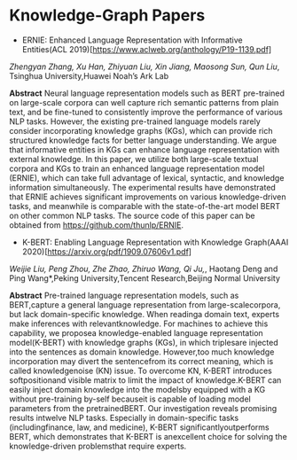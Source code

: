 # Knowledge-Graph Papers

- ERNIE: Enhanced Language Representation with Informative Entities(ACL 2019)[https://www.aclweb.org/anthology/P19-1139.pdf]

*Zhengyan Zhang, Xu Han, Zhiyuan Liu, Xin Jiang, Maosong Sun, Qun Liu*, Tsinghua University,Huawei Noah’s Ark Lab

**Abstract** Neural language representation models such as BERT pre-trained on large-scale corpora can well capture rich semantic patterns from plain text, and be fine-tuned to consistently improve the performance of various NLP tasks. However, the existing pre-trained language models rarely consider incorporating knowledge graphs (KGs), which can provide rich structured knowledge facts for better language understanding. We argue that informative entities in KGs can enhance language representation with external knowledge. In this paper, we utilize both large-scale textual corpora and KGs to train an enhanced language representation model (ERNIE), which can take full advantage of lexical, syntactic, and knowledge information simultaneously. The experimental results have demonstrated that ERNIE achieves significant improvements on various knowledge-driven tasks, and meanwhile is comparable with the state-of-the-art model BERT on other common NLP tasks. The source code of this paper can be obtained from https://github.com/thunlp/ERNIE.


- K-BERT: Enabling Language Representation with Knowledge Graph(AAAI 2020)[https://arxiv.org/pdf/1909.07606v1.pdf]

*Weijie Liu, Peng Zhou, Zhe Zhao, Zhiruo Wang, Qi Ju,*, Haotang Deng and Ping Wang*,Peking University,Tencent Research,Beijing Normal University

**Abstract** Pre-trained language representation models, such as BERT,capture a general language representation from large-scalecorpora, but lack domain-specific knowledge. When readinga domain text, experts make inferences with relevantknowledge. For machines to achieve this capability, we proposea knowledge-enabled language representation model(K-BERT) with knowledge graphs (KGs), in which triplesare injected into the sentences as domain knowledge. However,too much knowledge incorporation may divert the sentencefrom its correct meaning, which is called knowledgenoise (KN) issue. To overcome KN, K-BERT introduces softpositionand visible matrix to limit the impact of knowledge.K-BERT can easily inject domain knowledge into the modelsby equipped with a KG without pre-training by-self becauseit is capable of loading model parameters from the pretrainedBERT. Our investigation reveals promising results intwelve NLP tasks. Especially in domain-specific tasks (includingfinance, law, and medicine), K-BERT significantlyoutperforms BERT, which demonstrates that K-BERT is anexcellent choice for solving the knowledge-driven problemsthat require experts.
